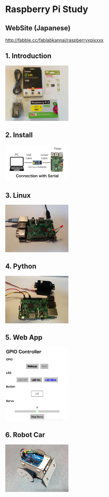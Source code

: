 # Raspberry Pi Study

## WebSite (Japanese)
http://fabble.cc/fablabkannai/raspberryxpixxxx

## 1. Introduction
<img src="https://github.com/FabLabKannai/RaspiStudy/blob/master/1_introduction/raspberry_pi_parts.png" width="200" /> <br/>

## 2. Install
<img src="https://github.com/FabLabKannai/RaspiStudy/blob/master/2_install/docs/connection_serial.png" width="200" /> <br/>

## 3. Linux
<img src="https://github.com/FabLabKannai/RaspiStudy/blob/master/3_linux/docs/raspi_led.jpg" width="200"> <br/>

## 4. Python
<img src="https://github.com/FabLabKannai/RaspiStudy/blob/master/4_python/docs/raspi_servo.jpg" width="200" /> <br/>

## 5. Web App
<img src="https://github.com/FabLabKannai/RaspiStudy/blob/master/5_web/docs/48_daemon.png" width="200" /> <br/>

## 6. Robot Car
<img src="https://github.com/FabLabKannai/SumobotJr/blob/master/docs/arduino_ver.jpg" width="200" />
